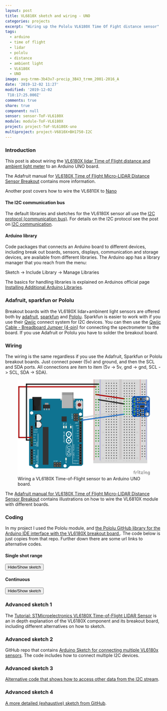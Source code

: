 ```yaml
---
layout: post
title: VL6810X sketch and wiring - UNO
categories: projects
excerpt: "Wiring up the Pololu VL6180X Time Of Fight distance sensor"
tags:
  - arduino
  - time of flight
  - lidar
  - pololu
  - distance
  - ambient light
  - VL6180X
  - UNO
image: avg-trmm-3b43v7-precip_3B43_trmm_2001-2016_A
date: '2019-12-02 11:27'
modified: '2019-12-02
 T18:17:25.000Z'
comments: true
share: true
component: null
sensor: sensor-ToF-VL6180X
module: module-ToF-VL6180X
project: project-ToF-VL6180X-uno
multiproject: project-V6810X+BH1750-I2C
---
```

<script src="https://karttur.github.io/common/assets/js/karttur/togglediv.js"></script>

### Introduction

This post is about wiring the [VL6180X lidar Time of Flight distance and ambient light meter](../../modules/module-ToF-VL6180X) to an Arduino UNO board.

The Adafruit manual for [VL6180X Time of Flight Micro-LIDAR Distance Sensor Breakout](https://www.elfa.se/Web/Downloads/_t/ds/Adafruit_VL6180X_eng_tds.pdf?pid=30129217) contains more information.

Another post covers how to wire the VL6810X to  [Nano](../project-ToF-VL6180X-nano/)

#### The I2C communication bus

The default libraries and sketches for the VL6180X sensor all use the
[I2C protocol (communication bus)](https://howtomechatronics.com/tutorials/arduino/how-i2c-communication-works-and-how-to-use-it-with-arduino/). For details on the I2C protocol see the post on [I2C communication](../../ide/ide-I2C).

#### Arduino library

Code packages that connects an Arduino board to different devices, including break out boards, sensors, displays, communication and storage devices, are available from different libraries. The <span class='app'>Arduino</span> app has a library manager that you reach from the menu:

<span class='menu'>Sketch -> Include Library -> Manage Libraries</span>

The basics for handling libraries is explained on Arduinos official page [Installing Additional Arduino Libraries](www.arduino.cc/en/Guide/Libraries).

### Adafruit, sparkfun or Pololu

Breakout boards with the VL6180X lidar+ambinent light sensors are offered both by [adafruit](https://www.adafruit.com/product/3316), [sparkfun](https://www.sparkfun.com/products/14722) and [Pololu](https://www.pololu.com/product/2489). Sparkfun is easier to work with if you use their [Qwiic](https://www.sparkfun.com/qwiic) connect system for I2C devices. You can then use the [Qwiic Cable - Breadboard Jumper (4-pin)](https://www.sparkfun.com/products/14425) for connecting the spectrometer to the board. If you use Adafruit or Pololu you have to solder the breakout board.

### Wiring

The wiring is the same regardless if you use the Adafruit, Sparkfun or Pololu breakout boards.
Just connect power (5v) and ground, and then the SCL and SDA ports. All connections are item to item (5v -> 5v, gnd -> gnd, SCL -> SCL, SDA -> SDA).


<figure>
<img src="../../images/ToF-VL6180X-UNO_bb.png">
<figcaption> Wiring a VL6180X Time-of-Flight sensor to an Arduino UNO board.</figcaption>
</figure>

The [Adafruit manual for VL6180X Time of Flight Micro-LIDAR Distance Sensor Breakout](https://www.elfa.se/Web/Downloads/_t/ds/Adafruit_VL6180X_eng_tds.pdf?pid=30129217) contains illustrations on how to wire the VL6810X module with different boards.

### Coding

In my project I used the Pololu module, and [the Pololu GitHub library for the Arduino IDE interface with the VL6180X breakout board.](https://github.com/pololu/vl6180x-arduino). The code below is just copies from that repo. Further down there are some url links to alternative codes.

#### Single shot range

<button id= "togglesingleshot" onclick="hiddencode('singleshot')">Hide/Show sketch</button>

<div id="singleshot" style="display:none">

{% capture text-capture %}
{% raw %}

```
/* This minimal example shows how to get single-shot range
measurements from the VL6180X.
The range readings are in units of mm. */

#include <Wire.h>
#include <VL6180X.h>

VL6180X sensor;

void setup()
{
  Serial.begin(9600);
  Wire.begin();

  sensor.init();
  sensor.configureDefault();
  sensor.setTimeout(500);
}

void loop()
{
  Serial.print(sensor.readRangeSingleMillimeters());
  if (sensor.timeoutOccurred()) { Serial.print(" TIMEOUT"); }

  Serial.println();
}
```
{% endraw %}
{% endcapture %}
{% include widgets/toggle-code.html  toggle-text=text-capture  %}
</div>

#### Continuous

<button id= "toggleContinuous" onclick="hiddencode('Continuous')">Hide/Show sketch</button>

<div id="Continuous" style="display:none">

{% capture text-capture %}
{% raw %}

```
/* This example demonstrates how to use interleaved mode to
take continuous range and ambient light measurements. The
datasheet recommends using interleaved mode instead of
running "range and ALS continuous modes simultaneously (i.e.
asynchronously)".
In order to attain a faster update rate (10 Hz), the max
convergence time for ranging and integration time for
ambient light measurement are reduced from the normally
recommended defaults. See section 2.4.4 ("Continuous mode
limits") and Table 6 ("Interleaved mode limits (10 Hz
operation)") in the VL6180X datasheet for more details.
Raw ambient light readings can be converted to units of lux
using the equation in datasheet section 2.13.4 ("ALS count
to lux conversion").
Example: A VL6180X gives an ambient light reading of 613
with the default gain of 1 and an integration period of
50 ms as configured in this sketch (reduced from 100 ms as
set by configureDefault()). With the factory calibrated
resolution of 0.32 lux/count, the light level is therefore
(0.32 * 613 * 100) / (1 * 50) or 392 lux.
The range readings are in units of mm. */

#include <Wire.h>
#include <VL6180X.h>

VL6180X sensor;

void setup()
{
  Serial.begin(9600);
  Wire.begin();

  sensor.init();
  sensor.configureDefault();

  // Reduce range max convergence time and ALS integration
  // time to 30 ms and 50 ms, respectively, to allow 10 Hz
  // operation (as suggested by Table 6 ("Interleaved mode
  // limits (10 Hz operation)") in the datasheet).
  sensor.writeReg(VL6180X::SYSRANGE__MAX_CONVERGENCE_TIME, 30);
  sensor.writeReg16Bit(VL6180X::SYSALS__INTEGRATION_PERIOD, 50);

  sensor.setTimeout(500);

   // stop continuous mode if already active
  sensor.stopContinuous();
  // in case stopContinuous() triggered a single-shot
  // measurement, wait for it to complete
  delay(300);
  // start interleaved continuous mode with period of 100 ms
  sensor.startInterleavedContinuous(100);

}

void loop()
{
  Serial.print("Ambient: ");
  Serial.print(sensor.readAmbientContinuous());
  if (sensor.timeoutOccurred()) { Serial.print(" TIMEOUT"); }

  Serial.print("\tRange: ");
  Serial.print(sensor.readRangeContinuousMillimeters());
  if (sensor.timeoutOccurred()) { Serial.print(" TIMEOUT"); }

  Serial.println();
}
```
{% endraw %}
{% endcapture %}
{% include widgets/toggle-code.html  toggle-text=text-capture  %}
</div>

### Advanced sketch 1

The [Tutorial: STMicroelectronics VL6180X Time-of-Flight LIDAR Sensor](https://mcuoneclipse.com/2016/12/03/tutorial-stmicroelectronics-vl6180x-time-of-flight-lidar-sensors/) is an in depth explanation of the VL6180X component and its breakout board, including different alternatives on how to sketch.

### Advanced sketch 2

GitHub repo that contains [Arduino Sketch for connecting multiple VL6180x sensors](https://github.com/luetzel/VL6180x). The code includes how to connect multiple I2C devices.

### Advanced sketch 3

[Alternative code that shows how to access other data from the I2C stream](https://os.mbed.com/users/highroads/code/VL6180X_Explorer/file/126b6cd0f4f5/main.cpp/).

### Advanced sketch 4

[A more detailed (exhaustive) sketch from GitHub](https://github.com/kriswiner/VL6180X/blob/master/VL6180Xbasic.ino).
